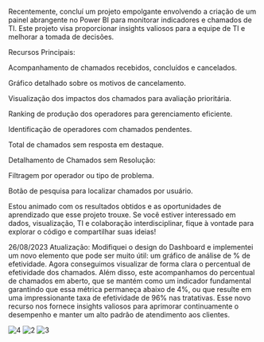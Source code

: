 Recentemente, concluí um projeto empolgante envolvendo a criação de um painel abrangente no Power BI para monitorar indicadores e chamados de TI. Este projeto visa proporcionar insights valiosos para a equipe de TI e melhorar a tomada de decisões.

Recursos Principais:

Acompanhamento de chamados recebidos, concluídos e cancelados.

Gráfico detalhado sobre os motivos de cancelamento.

Visualização dos impactos dos chamados para avaliação prioritária.

Ranking de produção dos operadores para gerenciamento eficiente.

Identificação de operadores com chamados pendentes.

Total de chamados sem resposta em destaque.

Detalhamento de Chamados sem Resolução:

Filtragem por operador ou tipo de problema.

Botão de pesquisa para localizar chamados por usuário.

Estou animado com os resultados obtidos e as oportunidades de aprendizado que esse projeto trouxe. Se você estiver interessado em dados, visualização, TI e colaboração interdisciplinar, fique à vontade para explorar o código e compartilhar suas ideias!

26/08/2023 Atualização: Modifiquei o design do Dashboard e implementei um novo elemento que pode ser muito útil: um gráfico de análise de % de efetividade. Agora conseguimos visualizar de forma clara o percentual de efetividade dos chamados. Além disso, este acompanhamos do percentual de chamados em aberto, que se mantém como um indicador fundamental garantindo que essa métrica permaneça abaixo de 4%, ou que resulte em uma impressionante taxa de efetividade de 96% nas tratativas. Esse novo recurso nos fornece insights valiosos para aprimorar continuamente o  desempenho e manter um alto padrão de atendimento aos clientes.



![4](https://github.com/GleisonAmorim/dash/assets/54336609/e893ec44-4664-4463-93ae-e4fe4e269391)
![2](https://github.com/GleisonAmorim/Dashboard-AcompanhamentoTI-PowerBi/assets/54336609/95091345-885e-4c5a-8b2d-e26a4aed2229)
![3](https://github.com/GleisonAmorim/dash/assets/54336609/bd6ba9f0-596b-4833-adbf-419cf892c6a3)
